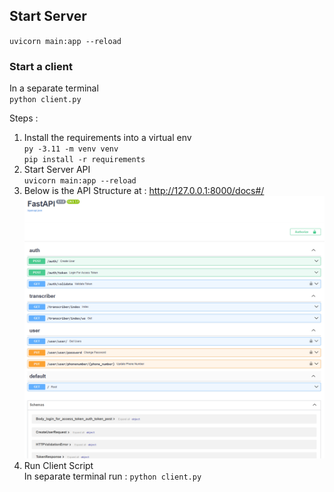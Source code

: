 
## Start Server
`uvicorn main:app --reload` <br>

### Start a client
In a separate terminal <br>
`python client.py`


Steps : <br>
1. Install the requirements into a virtual env <br>
`py -3.11 -m venv venv` <br>
`pip install -r requirements` <br>
2. Start Server API <br>
`uvicorn main:app --reload` <br>
3. Below is the API Structure at : http://127.0.0.1:8000/docs#/ <br>
![FastAPI Doc](./data/apidoc_snap.png) <br>
4. Run Client Script <br>
In separate terminal run : `python client.py`
